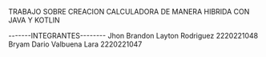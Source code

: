 TRABAJO SOBRE CREACION CALCULADORA DE MANERA HIBRIDA CON JAVA Y KOTLIN

-------INTEGRANTES--------
Jhon Brandon Layton Rodriguez
2220221048
Bryam Dario Valbuena Lara
2220221047

